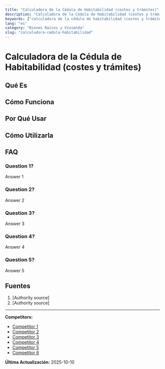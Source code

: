 ```yaml
---
title: "Calculadora de la Cédula de Habitabilidad (costes y trámites)"
description: "Calculadora de la Cédula de Habitabilidad (costes y trámites)"
keywords: ["calculadora de la cédula de habitabilidad (costes y trámites)"]
lang: "es"
category: "Bienes Raíces y Vivienda"
slug: "calculadora-cedula-habitabilidad"
---
```


# Calculadora de la Cédula de Habitabilidad (costes y trámites)

<!-- TODO: Add introduction -->

## Qué Es

<!-- TODO: Explain what this calculator does -->

## Cómo Funciona

<!-- TODO: Explain methodology -->

## Por Qué Usar

<!-- TODO: List benefits -->

## Cómo Utilizarla

<!-- TODO: Step-by-step guide -->

## FAQ

### Question 1?
Answer 1

### Question 2?
Answer 2

### Question 3?
Answer 3

### Question 4?
Answer 4

### Question 5?
Answer 5

## Fuentes

1. [Authority source]
2. [Authority source]

---

**Competitors:**
- [Competitor 1](https://www.cronoshare.com/cuanto-cuesta/cedula-habitabilidad)
- [Competitor 2](https://www.habitissimo.es/presupuestos/cedulas-de-habitabilidad)
- [Competitor 3](https://cedulahabitabilidadprecio.com/cedula-de-habitabilidad-precio-00.php)
- [Competitor 4](https://tramitame.com/faq/calculadora-precio-cedula-habitabilidad)
- [Competitor 5](https://tuio.com/post/cedula-de-habitabilidad-como-obtenerla-y-cuanto-cuesta)
- [Competitor 6](https://www.certicalia.com/cedula-habitabilidad/precio)

**Última Actualización:** 2025-10-10
